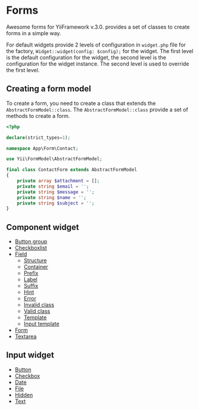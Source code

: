 # Forms

Awesome forms for YiiFramework v.3.0. provides a set of classes to create forms in a simple way.

For default widgets provide 2 levels of configuration in `widget.php` file for the factory, `Widget::widget(config: $config);` for the widget. The first level is the default configuration for the widget, the second level is the configuration for the widget instance. The second level is used to override the first level.

## Creating a form model

To create a form, you need to create a class that extends the `AbstractFormModel::class`. The `AbstractFormModel::class` provide a set of methods to create a form.

```php
<?php

declare(strict_types=1);

namespace App\Form\Contact;

use Yii\FormModel\AbstractFormModel;

final class ContactForm extends AbstractFormModel
{
    private array $attachment = [];
    private string $email = '';
    private string $message = '';
    private string $name = '';
    private string $subject = '';
}
```
## Component widget

- [Button group](/docs/component/button-group.md)
- [Checkboxlist](/docs/component/checkboxlist.md)
- [Field](/docs/component/field.md)
    - [Structure](/docs/component/field.md#structure)
    - [Container](/docs/component/field.md#container)
    - [Prefix](/docs/component/field.md#prefix)
    - [Label](/docs/field/label.md)    
    - [Suffix](/docs/component/field.md#prefix)
    - [Hint](/docs/field/hint.md)
    - [Error](/docs/field/error.md)
    - [Invalid class](/docs/field.md#invalid-class)
    - [Valid class](/docs/field.md#valid-class)
    - [Template](/docs/field.md#template)
    - [Input template](/docs/field.md#input-template)
- [Form](/docs/form.md)
- [Textarea](/docs/textarea.md)

## Input widget

- [Button](/docs/input/button.md)
- [Checkbox](/docs/input/checkbox.md)
- [Date](/docs/input/date.md)
- [File](/docs/input/file.md)
- [Hidden](/docs/input/hidden.md)
- [Text](/docs/input/text.md)

